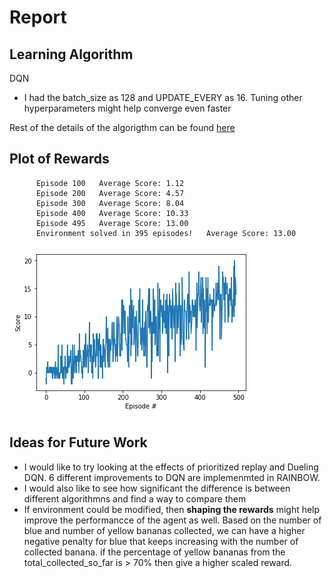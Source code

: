 # Report


## Learning Algorithm

DQN 
* I had the batch_size as 128 and UPDATE_EVERY as 16. Tuning other hyperparameters might help converge even faster

Rest of the details of the algorigthm can be found [here](https://github.com/udacity/deep-reinforcement-learning/tree/master/dqn)

## Plot of Rewards


          Episode 100	Average Score: 1.12
          Episode 200	Average Score: 4.57
          Episode 300	Average Score: 8.04
          Episode 400	Average Score: 10.33
          Episode 495	Average Score: 13.00
          Environment solved in 395 episodes!	Average Score: 13.00
            
            

![alt text](https://github.com/snknitin/Navigation-RL/blob/master/curve.PNG)


## Ideas for Future Work



* I would like to try looking at the effects of prioritized replay and Dueling DQN. 6 different improvements to DQN are implemenmted in RAINBOW.
* I would also like to see how significant the difference is between different algorithmns and find a way to compare them
* If environment could be modified, then **shaping the rewards** might help improve the performancce of the agent as well. Based on the number of blue and number of yellow bananas collected, we can have a higher negative penalty for blue that keeps increasing with the number of collected banana. if the percentage of yellow bananas from the total_collected_so_far is > 70% then give a higher scaled reward.
